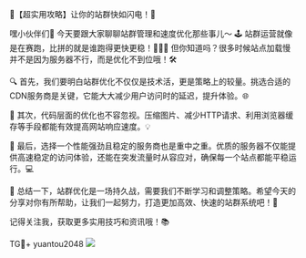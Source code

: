 🚀【超实用攻略】让你的站群快如闪电！💨

嘿小伙伴们👋 今天要跟大家聊聊站群管理和速度优化那些事儿～ 🕹️ 站群运营就像是在赛跑，比拼的就是谁跑得更快更稳！🏃‍♂️💨 但你知道吗？很多时候站点加载慢并不是因为服务器不行，而是优化不到位哦！🛠️

🔍 首先，我们要明白站群优化不仅仅是技术活，更是策略上的较量。挑选合适的CDN服务商是关键，它能大大减少用户访问时的延迟，提升体验。🌐

🔧 其次，代码层面的优化也不容忽视。压缩图片、减少HTTP请求、利用浏览器缓存等手段都能有效提高网站响应速度。💡

🌟 最后，选择一个性能强劲且稳定的服务商也是重中之重。优质的服务器不仅能提供高速稳定的访问体验，还能在突发流量时从容应对，确保每一个站点都能平稳运行。💻

🎁 总结一下，站群优化是一场持久战，需要我们不断学习和调整策略。希望今天的分享对你有所帮助，让我们一起努力，打造更加高效、快速的站群系统吧！💪

记得关注我，获取更多实用技巧和资讯哦！📚

TG💪+ yuantou2048  ![](https://github.com/user-attachments/assets/42a5a4a5-fea9-4a1d-8aa0-73e57e430cca)